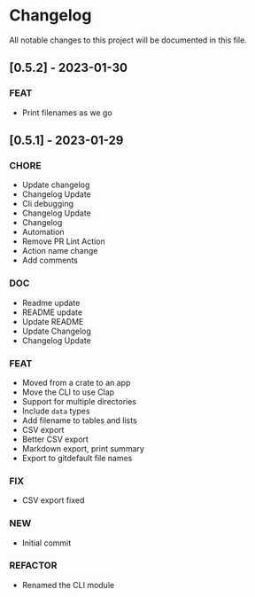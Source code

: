 # Changelog

All notable changes to this project will be documented in this file.

## [0.5.2] - 2023-01-30

### FEAT

- Print filenames as we go

## [0.5.1] - 2023-01-29

### CHORE

- Update changelog
- Changelog Update
- Cli debugging
- Changelog Update
- Changelog
- Automation
- Remove PR Lint Action
- Action name change
- Add comments

### DOC

- Readme update
- README update
- Update README
- Update Changelog
- Changelog Update

### FEAT

- Moved from a crate to an app
- Move the CLI to use Clap
- Support for multiple directories
- Include `data` types
- Add filename to tables and lists
- CSV export
- Better CSV export
- Markdown export, print summary
- Export to gitdefault file names

### FIX

- CSV export fixed

### NEW

- Initial commit

### REFACTOR

- Renamed the CLI module

<!-- generated by git-cliff -->
